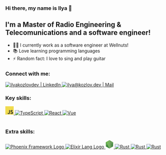 ### Hi there, my name is Ilya 👋

## I'm a Master of Radio Engineering & Telecomunications and a software engineer!

- 👨‍💻 I currently work as a software engineer at Wellnuts!
- 📚 Love learning programming languages
- ⚡ Random fact: I love to sing and play guitar

### Connect with me:

<a href="https://linkedin.com/in/ilyakozlovdev">
    <img
        alt="ilyakozlovdev | LinkedIn"
        width="26px"
        src="https://cdn.jsdelivr.net/npm/simple-icons@v3/icons/linkedin.svg"
    />
</a>
<a href="mailto:ilya@kozlov.dev">
    <img
        alt="ilya@kozlov.dev | Mail" width="26px"
        src="https://cdn.iconscout.com/icon/free/png-512/mail-1138-827052.png"
    />
</a>

<br />

### Key skills:

<a href="https://javascript.com">
    <img
        alt="JavaScript"
        width="26px"
        src="https://raw.githubusercontent.com/github/explore/80688e429a7d4ef2fca1e82350fe8e3517d3494d/topics/javascript/javascript.png"
    />
</a>
<a href="https://www.typescriptlang.org">
    <img
        alt="TypeScript"
        width="26px"
        src="https://upload.wikimedia.org/wikipedia/commons/thumb/4/4c/Typescript_logo_2020.svg/1200px-Typescript_logo_2020.svg.png"
    />
</a>
<a href="https://reactjs.or/">
    <img
        alt="React"
        width="26px"
        src="https://cdn.iconscout.com/icon/free/png-512/react-1-282599.png"
    />
</a>
<a href="https://vuejs.org">
    <img 
        alt="Vue"
        width="26px"
        src="https://vuejs.org/images/logo.png"
    />
</a>





<br />
<br />

### Extra skills:

<a href="https://phoenixframework.org">
    <img
        alt="Phoenix Framework Logo"
        width="26px"
        src="https://hexdocs.pm/phoenix/assets/logo.png"
    />
</a>
<a href="https://elixir-lang.org">
    <img
        alt="Elixir Lang Logo"
        width="26px"
        src="https://avatars.githubusercontent.com/u/1481354?s=200&v=4"
    />
</a>
<a href="https://nodejs.org/en/">
    <img 
        alt="Node.js"
        width="26px"
        src="https://raw.githubusercontent.com/github/explore/80688e429a7d4ef2fca1e82350fe8e3517d3494d/topics/nodejs/nodejs.png"
    />
</a>
<a href="https://www.rust-lang.org">
    <img 
        alt="Rust"
        width="26px"
        src="https://www.rust-lang.org/static/images/rust-logo-blk.svg"
    />
</a>
<a href="https://flutter.dev">
    <img
        alt="Rust"
        width="26px"
        src="https://iconape.com/wp-content/png_logo_vector/flutter-logo.png"
    />
</a>
<a href="https://dart.dev">
    <img 
        alt="Rust"
        width="26px"
        src="https://avatars.githubusercontent.com/u/1609975?s=280&v=4"
    />
</a>

<br />
<br />
